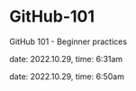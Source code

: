 # GitHub-101
GitHub 101 - Beginner practices

date: 2022.10.29, time: 6:31am

date: 2022.10.29, time: 6:50am
